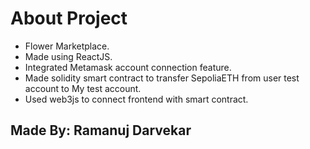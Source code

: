 # About Project
- Flower Marketplace.
- Made using ReactJS.
- Integrated Metamask account connection feature.
- Made solidity smart contract to transfer SepoliaETH from user test account to My test account.
- Used web3js to connect frontend with smart contract.

## Made By: Ramanuj Darvekar